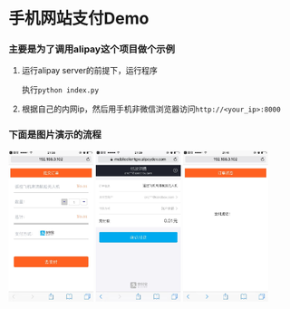 手机网站支付Demo
====================================

### 主要是为了调用alipay这个项目做个示例

1. 运行alipay server的前提下，运行程序

	执行`python index.py`

2. 根据自己的内网ip，然后用手机非微信浏览器访问`http://<your_ip>:8000`

### 下面是图片演示的流程

<img src="step1.jpeg" style="max-width:33%;width: 150px;"/>
<img src="step2.jpeg" style="max-width:33%;width: 150px;"/>
<img src="step3.jpeg" style="max-width:33%;width: 150px;"/>
